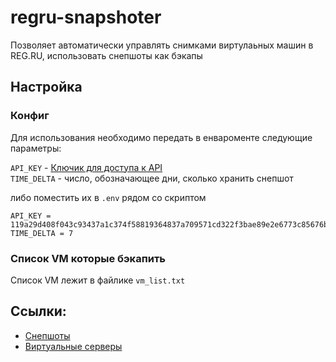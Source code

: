 # regru-snapshoter

Позволяет автоматически управлять снимками виртулаьных машин в REG.RU, использовать снепшоты как бэкапы

## Настройка

### Конфиг

Для использования необходимо передать в енвароменте следующие параметры:

`API_KEY` - [Ключик для доступа к API](https://developers.cloudvps.reg.ru/getting-started/authentication.html)\
`TIME_DELTA` - число, обозначающее дни, сколько хранить снепшот

либо поместить их в `.env` рядом со скриптом

```
API_KEY = 119a29d408f043c93437a1c374f58819364837a709571cd322f3bae89e2e6773c85676bd8cb5a5459898a29c42c22d50
TIME_DELTA = 7
```

### Список VM которые бэкапить

Список VM лежит в файлике `vm_list.txt`

## Ссылки:

- [Снепшоты](https://developers.cloudvps.reg.ru/snapshots/index.html)
- [Виртуальные серверы](https://developers.cloudvps.reg.ru/reglets/index.html)